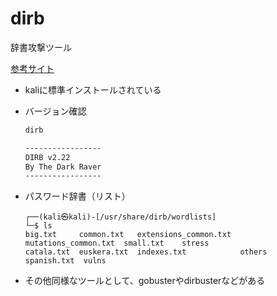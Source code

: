 # dirb

辞書攻撃ツール

[参考サイト](https://ethicalhacking.hatenablog.com/entry/brute-force-attack-using-dirb-on-kali-linux-2021-1/)

* kaliに標準インストールされている

* バージョン確認

  ```bash
  dirb
  
  -----------------
  DIRB v2.22    
  By The Dark Raver
  -----------------
  ```

* パスワード辞書（リスト）

  ```
  ┌──(kali㉿kali)-[/usr/share/dirb/wordlists]
  └─$ ls                                                                                         
  big.txt     common.txt   extensions_common.txt  mutations_common.txt  small.txt    stress
  catala.txt  euskera.txt  indexes.txt            others                spanish.txt  vulns
  ```

  

* その他同様なツールとして、gobusterやdirbusterなどがある